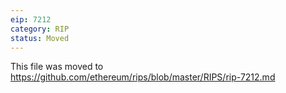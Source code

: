 ```yaml
---
eip: 7212
category: RIP
status: Moved
---
```


This file was moved to https://github.com/ethereum/rips/blob/master/RIPS/rip-7212.md
